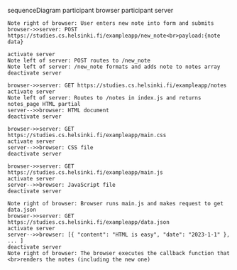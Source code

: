 sequenceDiagram
    participant browser
    participant server

    Note right of browser: User enters new note into form and submits
    browser->>server: POST https://studies.cs.helsinki.fi/exampleapp/new_note<br>payload:{note data}
    
    activate server
    Note left of server: POST routes to /new_note
    Note left of server: /new_note formats and adds note to notes array
    deactivate server

    browser->>server: GET https://studies.cs.helsinki.fi/exampleapp/notes
    activate server
    Note left of server: Routes to /notes in index.js and returns notes_page HTML partial
    server-->>browser: HTML document
    deactivate server

    browser->>server: GET https://studies.cs.helsinki.fi/exampleapp/main.css
    activate server
    server-->>browser: CSS file
    deactivate server

    browser->>server: GET https://studies.cs.helsinki.fi/exampleapp/main.js
    activate server
    server-->>browser: JavaScript file
    deactivate server

    Note right of browser: Browser runs main.js and makes request to get data.json
    browser->>server: GET https://studies.cs.helsinki.fi/exampleapp/data.json
    activate server
    server-->>browser: [{ "content": "HTML is easy", "date": "2023-1-1" }, ... ]
    deactivate server
    Note right of browser: The browser executes the callback function that <br>renders the notes (including the new one)